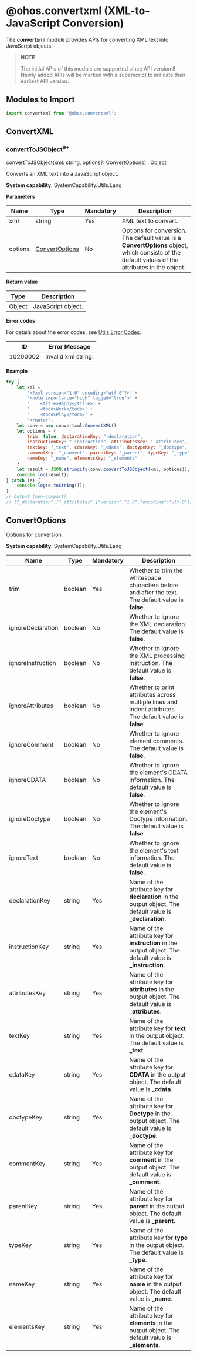 # @ohos.convertxml (XML-to-JavaScript Conversion)

The **convertxml** module provides APIs for converting XML text into JavaScript objects.

> **NOTE**
>
> The initial APIs of this module are supported since API version 8. Newly added APIs will be marked with a superscript to indicate their earliest API version.


## Modules to Import

```js
import convertxml from '@ohos.convertxml';
```

## ConvertXML

### convertToJSObject<sup>9+</sup>

convertToJSObject(xml: string, options?: ConvertOptions) : Object

Converts an XML text into a JavaScript object.

**System capability**: SystemCapability.Utils.Lang

**Parameters**

| Name | Type                             | Mandatory| Description           |
| ------- | --------------------------------- | ---- | --------------- |
| xml     | string                            | Yes  | XML text to convert.|
| options | [ConvertOptions](#convertoptions) | No  | Options for conversion. The default value is a **ConvertOptions** object, which consists of the default values of the attributes in the object. |

**Return value**

| Type  | Description                        |
| ------ | ---------------------------- |
| Object | JavaScript object.|

**Error codes**

For details about the error codes, see [Utils Error Codes](../errorcodes/errorcode-utils.md).

| ID| Error Message|
| -------- | -------- |
| 10200002 | Invalid xml string. |

**Example**

```js
try {
    let xml =
        '<?xml version="1.0" encoding="utf-8"?>' +
        '<note importance="high" logged="true">' +
        '    <title>Happy</title>' +
        '    <todo>Work</todo>' +
        '    <todo>Play</todo>' +
        '</note>';
    let conv = new convertxml.ConvertXML()
    let options = {
        trim: false, declarationKey: "_declaration",
        instructionKey: "_instruction", attributesKey: "_attributes",
        textKey: "_text", cdataKey: "_cdata", doctypeKey: "_doctype",
        commentKey: "_comment", parentKey: "_parent", typeKey: "_type",
        nameKey: "_name", elementsKey: "_elements"
    }
    let result = JSON.stringify(conv.convertToJSObject(xml, options));
    console.log(result);
} catch (e) {
    console.log(e.toString());
}
// Output (non-compact)
// {"_declaration":{"_attributes":{"version":"1.0","encoding":"utf-8"}},"_elements":[{"_type":"element","_name":"note","_attributes":{"importance":"high","logged":"true"},"_elements":[{"_type":"element","_name":"title","_elements":[{"_type":"text","_text":"Happy"}]},{"_type":"element","_name":"todo","_elements":[{"_type":"text","_text":"Work"}]},{"_type":"element","_name":"todo","_elements":[{"_type":"text","_text":"Play"}]}]}]}
```


## ConvertOptions

Options for conversion.

**System capability**: SystemCapability.Utils.Lang

| Name             | Type| Mandatory| Description                                                       |
| ----------------- | -------- | ---- | ----------------------------------------------------------- |
| trim              | boolean  | Yes  | Whether to trim the whitespace characters before and after the text. The default value is **false**.                |
| ignoreDeclaration | boolean  | No  | Whether to ignore the XML declaration. The default value is **false**.                       |
| ignoreInstruction | boolean  | No  | Whether to ignore the XML processing instruction. The default value is **false**.                     |
| ignoreAttributes  | boolean  | No  | Whether to print attributes across multiple lines and indent attributes. The default value is **false**.                  |
| ignoreComment     | boolean  | No  | Whether to ignore element comments. The default value is **false**.                        |
| ignoreCDATA       | boolean  | No  | Whether to ignore the element's CDATA information. The default value is **false**.                       |
| ignoreDoctype     | boolean  | No  | Whether to ignore the element's Doctype information. The default value is **false**.                     |
| ignoreText        | boolean  | No  | Whether to ignore the element's text information. The default value is **false**.                        |
| declarationKey    | string   | Yes  | Name of the attribute key for **declaration** in the output object. The default value is **_declaration**.|
| instructionKey    | string   | Yes  | Name of the attribute key for **instruction** in the output object. The default value is **_instruction**.|
| attributesKey     | string   | Yes  | Name of the attribute key for **attributes** in the output object. The default value is **_attributes**.  |
| textKey           | string   | Yes  | Name of the attribute key for **text** in the output object. The default value is **_text**.              |
| cdataKey          | string   | Yes  | Name of the attribute key for **CDATA** in the output object. The default value is **_cdata**.            |
| doctypeKey        | string   | Yes  | Name of the attribute key for **Doctype** in the output object. The default value is **_doctype**.        |
| commentKey        | string   | Yes  | Name of the attribute key for **comment** in the output object. The default value is **_comment**.        |
| parentKey         | string   | Yes  | Name of the attribute key for **parent** in the output object. The default value is **_parent**.          |
| typeKey           | string   | Yes  | Name of the attribute key for **type** in the output object. The default value is **_type**.              |
| nameKey           | string   | Yes  | Name of the attribute key for **name** in the output object. The default value is **_name**.              |
| elementsKey       | string   | Yes  | Name of the attribute key for **elements** in the output object. The default value is **_elements**.      |
